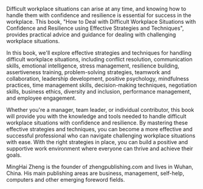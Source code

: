 

Difficult workplace situations can arise at any time, and knowing how to handle them with confidence and resilience is essential for success in the workplace. This book, "How to Deal with Difficult Workplace Situations with Confidence and Resilience using Effective Strategies and Techniques", provides practical advice and guidance for dealing with challenging workplace situations.

In this book, we'll explore effective strategies and techniques for handling difficult workplace situations, including conflict resolution, communication skills, emotional intelligence, stress management, resilience building, assertiveness training, problem-solving strategies, teamwork and collaboration, leadership development, positive psychology, mindfulness practices, time management skills, decision-making techniques, negotiation skills, business ethics, diversity and inclusion, performance management, and employee engagement.

Whether you're a manager, team leader, or individual contributor, this book will provide you with the knowledge and tools needed to handle difficult workplace situations with confidence and resilience. By mastering these effective strategies and techniques, you can become a more effective and successful professional who can navigate challenging workplace situations with ease. With the right strategies in place, you can build a positive and supportive work environment where everyone can thrive and achieve their goals.

MingHai Zheng is the founder of zhengpublishing.com and lives in Wuhan, China. His main publishing areas are business, management, self-help, computers and other emerging foreword fields.

